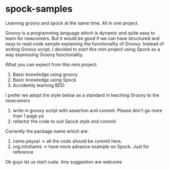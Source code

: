 spock-samples
=============

Learning groovy and spock at the same time. All in one project.

Groovy is a programming language which is dynamic and quite easy to learn for newcomers. But it would be good if we can 
have structured and easy to read code sample explaining the functionality of Groovy. Instead of writing Groovy script,
I decided to start this mini project using Spock as a way expressing Groovy functionality.

What you can expect from this mini project:
1) Basic knowledge using groovy
2) Basic knowledge using Spock
3) Accidently learning BDD


I prefer we adopt the style below as a standard in teaching Groovy to the newcomers
1) write in groovy script with assertion and commit. Please don't go more than 1 page ya
2) refactor the code to suit Spock style and commit


Currently the package name which are:
1) name.peysal -> all the code should be commit here. 
2) org.mhshams -> have more advance example on Spock. Just for reference 


Ok guys let us start code. Any suggestion are welcome


